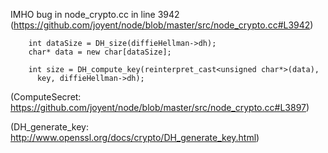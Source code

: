 IMHO bug in node_crypto.cc in line 3942 (https://github.com/joyent/node/blob/master/src/node_crypto.cc#L3942)

	    int dataSize = DH_size(diffieHellman->dh);
	    char* data = new char[dataSize];
	
	    int size = DH_compute_key(reinterpret_cast<unsigned char*>(data),
	      key, diffieHellman->dh);

(ComputeSecret: https://github.com/joyent/node/blob/master/src/node_crypto.cc#L3897)

(DH_generate_key: http://www.openssl.org/docs/crypto/DH_generate_key.html)




